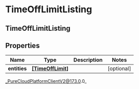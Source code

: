 # TimeOffLimitListing

## TimeOffLimitListing

## Properties

|Name | Type | Description | Notes|
|------------ | ------------- | ------------- | -------------|
| **entities** | [**[TimeOffLimit]**]([TimeOffLimit]) |  | [optional] |



_PureCloudPlatformClientV2@173.0.0_
